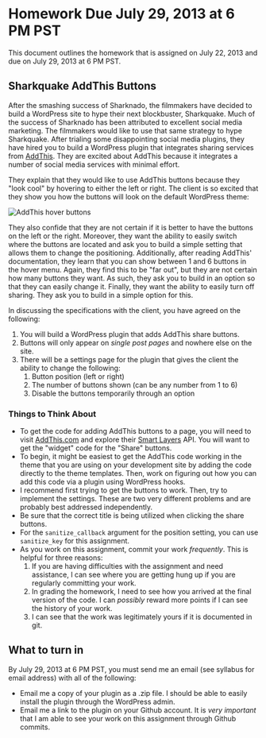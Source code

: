 # Homework Due July 29, 2013 at 6 PM PST

This document outlines the homework that is assigned on July 22, 2013 and due on July 29, 2013 at 6 PM PST.

## Sharkquake AddThis Buttons

After the smashing success of Sharknado, the filmmakers have decided to build a WordPress site to hype their next blockbuster, Sharkquake. Much of the success of Sharknado has been attributed to excellent social media marketing. The filmmakers would like to use that same strategy to hype Sharkquake. After trialing some disappointing social media plugins, they have hired you to build a WordPress plugin that integrates sharing services from [AddThis](https://www.addthis.com). They are excited about AddThis because it integrates a number of social media services with minimal effort.

They explain that they would like to use AddThis buttons because they "look cool" by hovering to either the left or right. The client is so excited that they show you how the buttons will look on the default WordPress theme:

![AddThis hover buttons](https://raw.github.com/tollmanz/wordpress-development-course/master/homework/assets/addthis-buttons.png)

They also confide that they are not certain if it is better to have the buttons on the left or the right. Moreover, they want the ability to easily switch where the buttons are located and ask you to build a simple setting that allows them to change the positioning. Additionally, after reading AddThis' documentation, they learn that you can show between 1 and 6 buttons in the hover menu. Again, they find this to be "far out", but they are not certain how many buttons they want. As such, they ask you to build in an option so that they can easily change it. Finally, they  want the ability to easily turn off sharing. They ask you to build in a simple option for this.

In discussing the specifications with the client, you have agreed on the following:

1. You will build a WordPress plugin that adds AddThis share buttons.
1. Buttons will only appear on *single post pages* and nowhere else on the site.
1. There will be a settings page for the plugin that gives the client the ability to change the following:
	1. Button position (left or right)
	1. The number of buttons shown (can be any number from 1 to 6)
	1. Disable the buttons temporarily through an option

### Things to Think About

* To get the code for adding AddThis buttons to a page, you will need to visit [AddThis.com](https://www.addthis.com) and explore their [Smart Layers](https://www.addthis.com/get/smart-layers) API. You will want to get the "widget" code for the "Share" buttons. 
* To begin, it might be easiest to get the AddThis code working in the theme that you are using on your development site by adding the code directly to the theme templates. Then, work on figuring out how you can add this code via a plugin using WordPress hooks.
* I recommend first trying to get the buttons to work. Then, try to implement the settings. These are two very different problems and are probably best addressed independently.
* Be sure that the correct title is being utilized when clicking the share buttons.
* For the `sanitize_callback` argument for the position setting, you can use `sanitize_key` for this assignment.
* As you work on this assignment, commit your work *frequently*. This is helpful for three reasons:
	1. If you are having difficulties with the assignment and need assistance, I can see where you are getting hung up if you are regularly committing your work.
	1. In grading the homework, I need to see how you arrived at the final version of the code. I can *possibly* reward more points if I can see the history of your work.
	1. I can see that the work was legitimately yours if it is documented in git.

## What to turn in

By July 29, 2013 at 6 PM PST, you must send me an email (see syllabus for email address) with all of the following: 

* Email me a copy of your plugin as a .zip file. I should be able to easily install the plugin through the WordPress admin.
* Email me a link to the plugin on your Github account. It is *very important* that I am able to see your work on this assignment through Github commits.